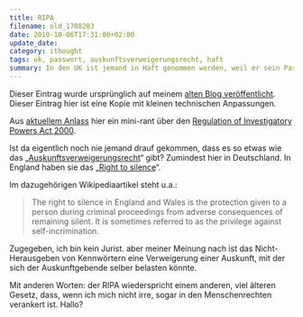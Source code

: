 ```yaml
---
title: RIPA
filename: old_1708203
date: 2010-10-06T17:31:00+02:00
update_date:
category: ithought
tags: uk, passwort, auskunftsverweigerungsrecht, haft
summary: In den UK ist jemand in Haft genommen worden, weil er sein Passwort nicht herausrücken wollte. Gilt da nicht das Recht zu schweigen?
---
```

Dieser Eintrag wurde ursprünglich auf meinem [alten Blog veröffentlicht](https://stu.blogger.de/stories/1708203/). Dieser Eintrag hier ist eine Kopie mit kleinen technischen Anpassungen.

Aus [aktuellem Anlass](https://www.bbc.co.uk/news/uk-england-11479831) hier ein mini-rant über den [Regulation of Investigatory Powers Act 2000](https://de.wikipedia.org/wiki/Regulation_of_Investigatory_Powers_Act_2000).

Ist da eigentlich noch nie jemand drauf gekommen, dass es so etwas wie das „[Auskunftsverweigerungsrecht](https://de.wikipedia.org/wiki/Auskunftsverweigerungsrecht)“ gibt? Zumindest hier in Deutschland. In England haben sie das „[Right to silence](https://en.wikipedia.org/wiki/Right_to_silence_in_England_and_Wales)“.

Im dazugehörigen Wikipediaartikel steht u.a.:

> The right to silence in England and Wales is the protection given to a person during criminal proceedings from adverse consequences of remaining silent. It is sometimes referred to as the privilege against self-incrimination.

Zugegeben, ich bin kein Jurist. aber meiner Meinung nach ist das Nicht-Herausgeben von Kennwörtern eine Verweigerung einer Auskunft, mit der sich der Auskunftgebende selber belasten könnte.

Mit anderen Worten: der RIPA wiederspricht einem anderen, viel älteren Gesetz, dass, wenn ich mich nicht irre, sogar in den Menschenrechten verankert ist.
Hallo?
